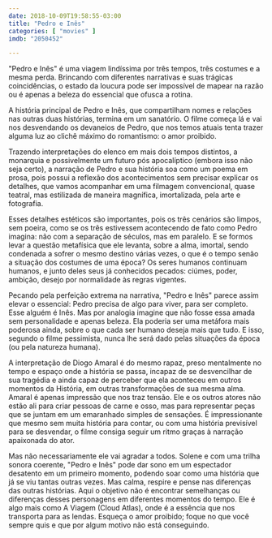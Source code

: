 ```yaml
---
date: 2018-10-09T19:58:55-03:00
title: "Pedro e Inês"
categories: [ "movies" ]
imdb: "2050452"

---
```

"Pedro e Inês" é uma viagem lindíssima por três tempos, três costumes e a mesma perda. Brincando com diferentes narrativas e suas trágicas coincidências, o estado da loucura pode ser impossível de mapear na razão ou é apenas a beleza do essencial que ofusca a rotina.

A história principal de Pedro e Inês, que compartilham nomes e relações nas outras duas histórias, termina em um sanatório. O filme começa lá e vai nos desvendando os devaneios de Pedro, que nos temos atuais tenta trazer alguma luz ao clichê máximo do romantismo: o amor proibido.

Trazendo interpretações do elenco em mais dois tempos distintos, a monarquia e possivelmente um futuro pós apocalíptico (embora isso não seja certo), a narração de Pedro e sua história soa como um poema em prosa, pois possui a reflexão dos acontecimentos sem precisar explicar os detalhes, que vamos acompanhar em uma filmagem convencional, quase teatral, mas estilizada de maneira magnífica, imortalizada, pela arte e fotografia.

Esses detalhes estéticos são importantes, pois os três cenários são limpos, sem poeira, como se os três estivessem acontecendo de fato como Pedro imagina: não com a separação de séculos, mas em paralelo. E se formos levar a questão metafísica que ele levanta, sobre a alma, imortal, sendo condenada a sofrer o mesmo destino várias vezes, o que é o tempo senão a situação dos costumes de uma época? Os seres humanos continuam humanos, e junto deles seus já conhecidos pecados: ciúmes, poder, ambição, desejo por normalidade às regras vigentes.

Pecando pela perfeição extrema na narrativa, "Pedro e Inês" parece assim elevar o essencial: Pedro precisa de algo para viver, para ser completo. Esse alguém é Inês. Mas por analogia imagine que não fosse essa amada sem personalidade e apenas beleza. Ela poderia ser uma metáfora mais poderosa ainda, sobre o que cada ser humano deseja mais que tudo. E isso, segundo o filme pessimista, nunca lhe será dado pelas situações da época (ou pela natureza humana).

A interpretação de Diogo Amaral é do mesmo rapaz, preso mentalmente no tempo e espaço onde a história se passa, incapaz de se desvencilhar de sua tragédia e ainda capaz de perceber que ela aconteceu em outros momentos da História, em outras transformações de sua mesma alma. Amaral é apenas impressão que nos traz tensão. Ele e os outros atores não estão ali para criar pessoas de carne e osso, mas para representar peças que se juntam em um emaranhado simples de sensações. É impressionante que mesmo sem muita história para contar, ou com uma história previsível para se desvendar, o filme consiga seguir um ritmo graças à narração apaixonada do ator.

Mas não necessariamente ele vai agradar a todos. Solene e com uma trilha sonora coerente, "Pedro e Inês" pode dar sono em um espectador desatento em um primeiro momento, podendo soar como uma história que já se viu tantas outras vezes. Mas calma, respire e pense nas diferenças das outras histórias. Aqui o objetivo não é encontrar semelhanças ou diferenças desses personagens em diferentes momentos do tempo. Ele é algo mais como A Viagem (Cloud Atlas), onde é a essência que nos transporta para as lendas. Esqueça o amor proibido; foque no que você sempre quis e que por algum motivo não está conseguindo.
